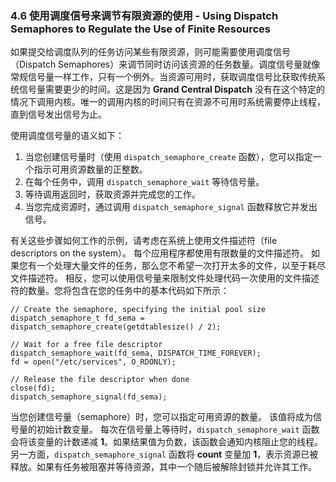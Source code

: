 ### 4.6 使用调度信号来调节有限资源的使用 - Using Dispatch Semaphores to Regulate the Use of Finite Resources
如果提交给调度队列的任务访问某些有限资源，则可能需要使用调度信号（Dispatch Semaphores）来调节同时访问该资源的任务数量。调度信号量就像常规信号量一样工作，只有一个例外。当资源可用时，获取调度信号比获取传统系统信号量需要更少的时间。这是因为 **Grand Central Dispatch** 没有在这个特定的情况下调用内核。唯一的调用内核的时间只有在资源不可用时系统需要停止线程，直到信号发出信号为止。

使用调度信号量的语义如下：

1. 当您创建信号量时（使用 `dispatch_semaphore_create` 函数），您可以指定一个指示可用资源数量的正整数。
2. 在每个任务中，调用 `dispatch_semaphore_wait` 等待信号量。
3. 等待调用返回时，获取资源并完成您的工作。
4. 当您完成资源时，通过调用 `dispatch_semaphore_signal` 函数释放它并发出信号。

有关这些步骤如何工作的示例，请考虑在系统上使用文件描述符（file descriptors on the system）。 每个应用程序都使用有限数量的文件描述符。 如果您有一个处理大量文件的任务，那么您不希望一次打开太多的文件，以至于耗尽文件描述符。 相反，您可以使用信号量来限制文件处理代码一次使用的文件描述符的数量。您将包含在您的任务中的基本代码如下所示：

```
// Create the semaphore, specifying the initial pool size
dispatch_semaphore_t fd_sema = dispatch_semaphore_create(getdtablesize() / 2);
 
// Wait for a free file descriptor
dispatch_semaphore_wait(fd_sema, DISPATCH_TIME_FOREVER);
fd = open("/etc/services", O_RDONLY);
 
// Release the file descriptor when done
close(fd);
dispatch_semaphore_signal(fd_sema);
```

当您创建信号量（semaphore）时，您可以指定可用资源的数量。 该值将成为信号量的初始计数变量。 每次在信号量上等待时，`dispatch_semaphore_wait` 函数会将该变量的计数递减 **1**。如果结果值为负数，该函数会通知内核阻止您的线程。另一方面，`dispatch_semaphore_signal` 函数将 **count** 变量加 **1**，表示资源已被释放。如果有任务被阻塞并等待资源，其中一个随后被解除封锁并允许其工作。